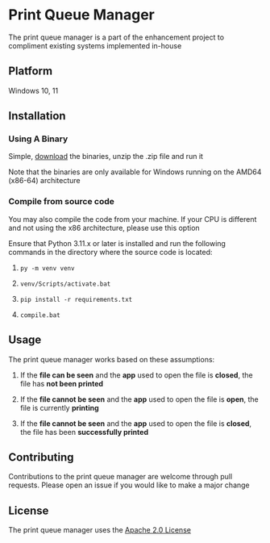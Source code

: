 # Print Queue Manager

The print queue manager is a part of the enhancement project to compliment existing systems implemented in-house

## Platform

Windows 10, 11

## Installation

### Using A Binary

Simple, [download](https://drive.google.com/drive/folders/1RbxVsU7_ZX3GrUc1PV7qdY9JAz0DaPBt?usp=sharing) the binaries, unzip the .zip file and run it

Note that the binaries are only available for Windows running on the AMD64 (x86-64) architecture

### Compile from source code

You may also compile the code from your machine. If your CPU is different and not using the x86 architecture, please use this option

Ensure that Python 3.11.x or later is installed and run the following commands in the directory where the source code is located:
    
1. `py -m venv venv`

2. `venv/Scripts/activate.bat`

3. `pip install -r requirements.txt`

4. `compile.bat`

## Usage

The print queue manager works based on these assumptions:

1. If the **file can be seen** and the **app** used to open the file is **closed**, the file has **not been printed**

2. If the **file cannot be seen** and the **app** used to open the file is **open**, the file is currently **printing**

3. If the **file cannot be seen** and the **app** used to open the file is **closed**, the file has been **successfully printed**

## Contributing

Contributions to the print queue manager are welcome through pull requests. Please open an issue if you would like to make a major change

## License

The print queue manager uses the [Apache 2.0 License](https://www.apache.org/licenses/LICENSE-2.0.txt)